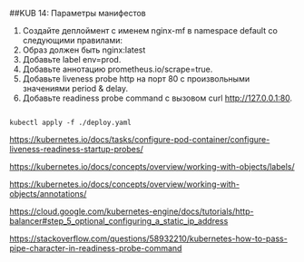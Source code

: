 ##KUB 14: Параметры манифестов

1. Создайте деплоймент с именем nginx-mf в namespace default со следующими правилами:
2. Образ должен быть nginx:latest
3. Добавьте label env=prod.
4. Добавьте аннотацию prometheus.io/scrape=true.
5. Добавьте liveness probe http на порт 80 с произвольными значениями period & delay.
6. Добавьте readiness probe command с вызовом curl http://127.0.0.1:80.


```

kubectl apply -f ./deploy.yaml

```


https://kubernetes.io/docs/tasks/configure-pod-container/configure-liveness-readiness-startup-probes/

https://kubernetes.io/docs/concepts/overview/working-with-objects/labels/

https://kubernetes.io/docs/concepts/overview/working-with-objects/annotations/

https://cloud.google.com/kubernetes-engine/docs/tutorials/http-balancer#step_5_optional_configuring_a_static_ip_address

https://stackoverflow.com/questions/58932210/kubernetes-how-to-pass-pipe-character-in-readiness-probe-command

